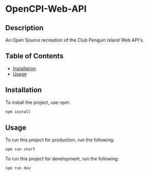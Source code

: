 # OpenCPI-Web-API

## Description

An Open Source recreation of the Club Penguin Island Web API's.

## Table of Contents

- [Installation](#installation)
- [Usage](#usage)

## Installation

To install the project, use npm:

```bash
npm install
```

## Usage

To run this project for production, run the following:

```
npm run start
```

To run this project for development, run the following:

```
npm run dev
```
